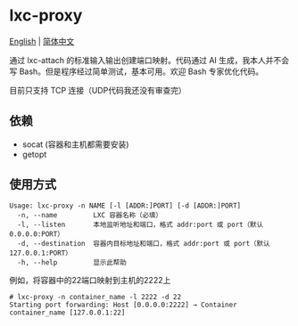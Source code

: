 # lxc-proxy
[English](README.md) | [简体中文](README_cn.md)

通过 lxc-attach 的标准输入输出创建端口映射。代码通过 AI 生成，我本人并不会写 Bash。但是程序经过简单测试，基本可用。欢迎 Bash 专家优化代码。

目前只支持 TCP 连接（UDP代码我还没有审查完）

## 依赖
- socat (容器和主机都需要安装)
- getopt

## 使用方式
```
Usage: lxc-proxy -n NAME [-l [ADDR:]PORT] [-d [ADDR:]PORT]
  -n, --name         LXC 容器名称（必填）
  -l, --listen       本地监听地址和端口，格式 addr:port 或 port（默认 0.0.0.0:PORT）
  -d, --destination  容器内目标地址和端口，格式 addr:port 或 port（默认 127.0.0.1:PORT）
  -h, --help         显示此帮助
```

例如，将容器中的22端口映射到主机的2222上

```
# lxc-proxy -n container_name -l 2222 -d 22
Starting port forwarding: Host [0.0.0.0:2222] → Container container_name [127.0.0.1:22]
```
